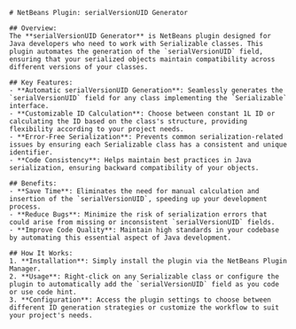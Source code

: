     # NetBeans Plugin: serialVersionUID Generator

    ## Overview:
    The **serialVersionUID Generator** is NetBeans plugin designed for Java developers who need to work with Serializable classes. This plugin automates the generation of the `serialVersionUID` field, ensuring that your serialized objects maintain compatibility across different versions of your classes.

    ## Key Features:
    - **Automatic serialVersionUID Generation**: Seamlessly generates the `serialVersionUID` field for any class implementing the `Serializable` interface.
    - **Customizable ID Calculation**: Choose between constant 1L ID or calculating the ID based on the class's structure, providing flexibility according to your project needs.
    - **Error-Free Serialization**: Prevents common serialization-related issues by ensuring each Serializable class has a consistent and unique identifier.
    - **Code Consistency**: Helps maintain best practices in Java serialization, ensuring backward compatibility of your objects.

    ## Benefits:
    - **Save Time**: Eliminates the need for manual calculation and insertion of the `serialVersionUID`, speeding up your development process.
    - **Reduce Bugs**: Minimize the risk of serialization errors that could arise from missing or inconsistent `serialVersionUID` fields.
    - **Improve Code Quality**: Maintain high standards in your codebase by automating this essential aspect of Java development.

    ## How It Works:
    1. **Installation**: Simply install the plugin via the NetBeans Plugin Manager.
    2. **Usage**: Right-click on any Serializable class or configure the plugin to automatically add the `serialVersionUID` field as you code or use code hint.
    3. **Configuration**: Access the plugin settings to choose between different ID generation strategies or customize the workflow to suit your project's needs.
